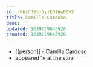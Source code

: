 ```yaml
---
id: c0bsCJSl-QyiEDiWw6GH2
title: Camilla Cardoso
desc: ''
updated: 1639759645928
created: 1639759645928
---
```



- [[person]] - Camilla Cardoso
- appeared 1x at the stoa
